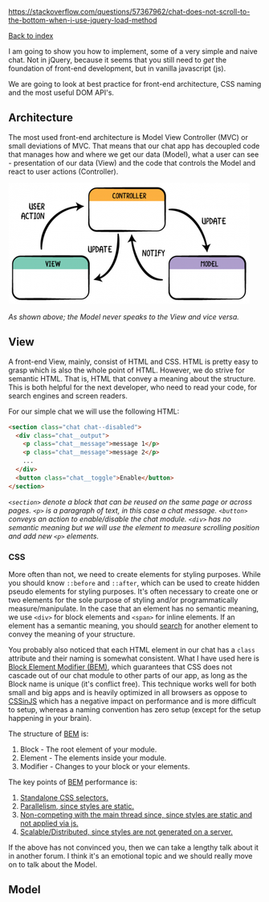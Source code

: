 https://stackoverflow.com/questions/57367962/chat-does-not-scroll-to-the-bottom-when-i-use-jquery-load-method

[Back to index](../README.md)

I am going to show you how to implement, some of a very simple
and naive chat. Not in jQuery, because it seems that you still
need to _get_ the foundation of front-end development, but in
vanilla javascript (js).

We are going to look at best practice for front-end architecture,
CSS naming and the most useful DOM API's.

## Architecture

The most used front-end architecture is Model View Controller
(MVC) or small deviations of MVC.
That means that our chat app has decoupled code that manages
how and where we get our data (Model), what a user can see -
presentation of our data (View) and the code that controls the Model and react to user actions (Controller).

![MVC - who speaks to who][mvc]

_As shown above; the Model never speaks to the View and vice versa._


## View

A front-end View, mainly, consist of HTML and CSS.
HTML is pretty easy to grasp which is also the whole point of
HTML.
However, we do strive for semantic HTML. That is, HTML that
convey a meaning about the structure. This is both helpful for
the next developer, who need to read your code, for search
engines and screen readers.

For our simple chat we will use the following HTML:

```html
<section class="chat chat--disabled">
  <div class="chat__output">
    <p class="chat__message">message 1</p>
    <p class="chat__message">message 2</p>
    ...
  </div>
  <button class="chat__toggle">Enable</button>
</section>
```

_`<section>` denote a block that can be reused on the same page
or across pages. `<p>` is a paragraph of text, in this case a
chat message. `<button>` conveys an action to enable/disable the
chat module. `<div>` has no semantic meaning but we will use the
element to measure scrolling position and add new `<p>` elements._


### CSS

More often than not, we need to create elements for styling
purposes. While you should know `::before` and `::after`, which
can be used to create hidden pseudo elements for styling purposes.
It's often necessary to create one or two elements for the sole purpose
of styling and/or programmatically measure/manipulate. In the case
that an element has no semantic meaning, we use `<div>` for block
elements and `<span>` for inline elements. If an element has a
semantic meaning, you should [search][html] for another element to
convey the meaning of your structure.

You probably also noticed that each HTML element in our chat has a
`class` attribute and their naming is somewhat consistent.
What I have used here is
[Block Element Modifier (BEM)][bem],
which guarantees that CSS does not cascade out of our chat module
to other parts of our app, as long as the Block name is unique
(it's conflict free).
This technique works well for both small and big apps and is
heavily optimized in all browsers as oppose to [CSSinJS][CSSinJS]
which has a negative impact on performance and is more difficult
to setup, whereas a naming convention has zero setup (except for
the setup happening in your brain).

The structure of [BEM][bem] is:

1. Block - The root element of your module.
2. Element - The elements inside your module.
3. Modifier - Changes to your block or your elements.

The key points of [BEM][bem] performance is:

1. [Standalone CSS selectors.][cssSelector]
2. [Parallelism, since styles are static.][cssParallelism]
3. [Non-competing with the main thread since, since styles are
static and not applied via js.][cssMainThread]
4. [Scalable/Distributed, since styles are not generated on a server.][cssServerSide]

If the above has not convinced you, then we can take a lengthy
talk about it in another forum. I think it's an emotional topic
and we should really move on to talk about the Model.


## Model





[mvc]: ./mvc.png "MVC - who speaks to who"
[html]: https://developer.mozilla.org/en-US/docs/Web/HTML/Element#Content_sectioning "List of HTML elements, with description"
[CSSinJS]: https://cssinjs.org/ "One of many CSSinJS implementations"
[bem]: http://getbem.com/naming/ "BEM naming conventions"
[cssSelector]: https://csswizardry.com/2011/09/writing-efficient-css-selectors/ "CSS Selectors Performance"
[cssParallelism]: https://hacks.mozilla.org/2017/08/inside-a-super-fast-css-engine-quantum-css-aka-stylo/ "Multi-core CSS rendering"
[cssMainThread]: https://developer.mozilla.org/en-US/docs/Tools/Performance/Scenarios/Intensive_JavaScript "All js blocks the browser - the question is for how long?"
[cssServerSide]: https://cssinjs.org/server-side-rendering?v=v10.0.0-alpha.24 "Since a browsers do work on a user's machine,
it does not matter if you have 1 or 1.000.000 simultaneous
users, but if you move the same work to your server, it DOES
matter if you have to do the same work 1 or 1.000.000 times!"